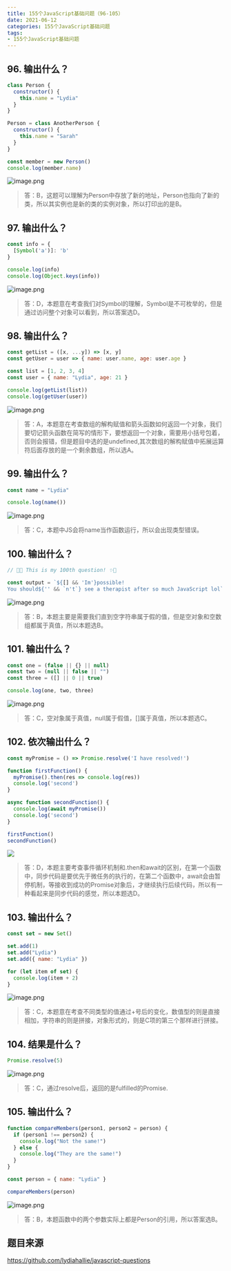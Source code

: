 ```yaml
---
title: 155个JavaScript基础问题（96-105）
date: 2021-06-12
categories: 155个JavaScript基础问题
tags: 
- 155个JavaScript基础问题
---
```

## 96. 输出什么？
```js
class Person {
  constructor() {
    this.name = "Lydia"
  }
}

Person = class AnotherPerson {
  constructor() {
    this.name = "Sarah"
  }
}

const member = new Person()
console.log(member.name)
```
![image.png](https://img-blog.csdnimg.cn/img_convert/354480c476fe30bb33caa15b12e656f1.png)
>答：B，这题可以理解为Person中存放了新的地址，Person也指向了新的类，所以其实例也是新的类的实例对象，所以打印出的是B。

## 97. 输出什么？
```js
const info = {
  [Symbol('a')]: 'b'
}

console.log(info)
console.log(Object.keys(info))
```
![image.png](https://img-blog.csdnimg.cn/img_convert/3c237c160cfc8ba12134a15e9134f41e.png)
>答：D，本题意在考查我们对Symbol的理解，Symbol是不可枚举的，但是通过访问整个对象可以看到，所以答案选D。

## 98. 输出什么？
```js
const getList = ([x, ...y]) => [x, y]
const getUser = user => { name: user.name, age: user.age }

const list = [1, 2, 3, 4]
const user = { name: "Lydia", age: 21 }

console.log(getList(list))
console.log(getUser(user))
```
![image.png](https://img-blog.csdnimg.cn/img_convert/b88f5487c940b6df8760dbc343e05cfd.png)
>答：A，本题意在考查数组的解构赋值和箭头函数如何返回一个对象，我们要切记箭头函数在简写的情形下，要想返回一个对象，需要用小括号包着，否则会报错，但是题目中选的是undefined,其次数组的解构赋值中拓展运算符后面存放的是一个剩余数组，所以选A。

## 99. 输出什么？
```js
const name = "Lydia"

console.log(name())
```
![image.png](https://img-blog.csdnimg.cn/img_convert/73bf1a372da50af0546959eaa19c39a6.png)
>答：C，本题中JS会将name当作函数运行，所以会出现类型错误。

## 100. 输出什么？
```js
// 🎉✨ This is my 100th question! ✨🎉

const output = `${[] && 'Im'}possible!
You should${'' && `n't`} see a therapist after so much JavaScript lol`
```
![image.png](https://img-blog.csdnimg.cn/img_convert/be774b7942c37d9e81b36cedfca9ce6e.png)
>答：B，本题主要是需要我们直到空字符串属于假的值，但是空对象和空数组都属于真值，所以本题选B。

## 101. 输出什么？
```js
const one = (false || {} || null)
const two = (null || false || "")
const three = ([] || 0 || true)

console.log(one, two, three)
```
![image.png](https://img-blog.csdnimg.cn/img_convert/874aac5648513453c611a7e026081397.png)
>答：C，空对象属于真值，null属于假值，[]属于真值，所以本题选C。

## 102. 依次输出什么？
```js
const myPromise = () => Promise.resolve('I have resolved!')

function firstFunction() {
  myPromise().then(res => console.log(res))
  console.log('second')
}

async function secondFunction() {
  console.log(await myPromise())
  console.log('second')
}

firstFunction()
secondFunction()
```
![](https://img-blog.csdnimg.cn/img_convert/362160ebbd510b66c4bfb659e0ec483b.png)
>答：D，本题主要考查事件循环机制和.then和await的区别，在第一个函数中，同步代码是要优先于微任务的执行的，在第二个函数中，await会由暂停机制，等接收到成功的Promise对象后，才继续执行后续代码，所以有一种看起来是同步代码的感觉，所以本题选D。

## 103. 输出什么？
```js
const set = new Set()

set.add(1)
set.add("Lydia")
set.add({ name: "Lydia" })

for (let item of set) {
  console.log(item + 2)
}
```
![image.png](https://img-blog.csdnimg.cn/img_convert/62d92deda972e3eeb3e1c23fb142fe72.png)
>答：C，本题意在考查不同类型的值通过+号后的变化，数值型的则是直接相加，字符串的则是拼接，对象形式的，则是C项的第三个那样进行拼接。

## 104. 结果是什么？
```js
Promise.resolve(5)
```
![image.png](https://img-blog.csdnimg.cn/img_convert/47add6abc3a09ac442465b50aae22026.png)
>答：C，通过resolve后，返回的是fulfilled的Promise.

## 105. 输出什么？
```js
function compareMembers(person1, person2 = person) {
  if (person1 !== person2) {
    console.log("Not the same!")
  } else {
    console.log("They are the same!")
  }
}

const person = { name: "Lydia" }

compareMembers(person)
```
![image.png](https://img-blog.csdnimg.cn/img_convert/a16412cc2ca817d9d35aee34f41cfd72.png)
>答：B，本题函数中的两个参数实际上都是Person的引用，所以答案选B。

## 题目来源
https://github.com/lydiahallie/javascript-questions